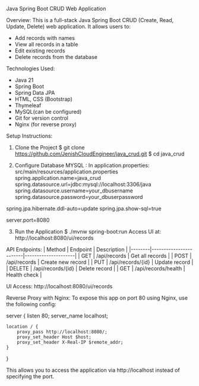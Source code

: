 Java Spring Boot CRUD Web Application

Overview:
This is a full-stack Java Spring Boot CRUD (Create, Read, Update, Delete) web application.
It allows users to:
- Add records with names
- View all records in a table
- Edit existing records
- Delete records from the database

Technologies Used:
- Java 21
- Spring Boot
- Spring Data JPA
- HTML, CSS (Bootstrap)
- Thymeleaf 
- MySQL(can be configured)
- Git for version control
- Nginx (for reverse proxy)

Setup Instructions:

1. Clone the Project
$ git clone https://github.com/JenishCloudEngineer/java_crud.git
$ cd java_crud

2. Configure Database MYSQL :
In application.properties:   src/main/resources/application.properties
spring.application.name=java_crud
spring.datasource.url=jdbc:mysql://localhost:3306/java
spring.datasource.username=your_dbusername	
spring.datasource.password=your_dbuserpassword

spring.jpa.hibernate.ddl-auto=update
spring.jpa.show-sql=true

server.port=8080

3. Run the Application
$ ./mvnw spring-boot:run
Access UI at: http://localhost:8080/ui/records

API Endpoints:
| Method | Endpoint               | Description         |
|--------|------------------------|---------------------|
| GET    | /api/records           | Get all records     |
| POST   | /api/records           | Create new record   |
| PUT    | /api/records/{id}      | Update record       |
| DELETE | /api/records/{id}      | Delete record       |
| GET    | /api/records/health    | Health check        |

UI Access:
http://localhost:8080/ui/records

Reverse Proxy with Nginx:
To expose this app on port 80 using Nginx, use the following config:

server {
    listen 80;
    server_name localhost;

    location / {
        proxy_pass http://localhost:8080/;
        proxy_set_header Host $host;
        proxy_set_header X-Real-IP $remote_addr;
    }
}

This allows you to access the application via http://localhost instead of specifying the port.
